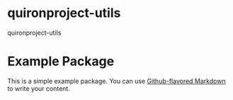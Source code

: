 # quironproject-utils
quironproject-utils

# Example Package

This is a simple example package. You can use
[Github-flavored Markdown](https://guides.github.com/features/mastering-markdown/)
to write your content.
